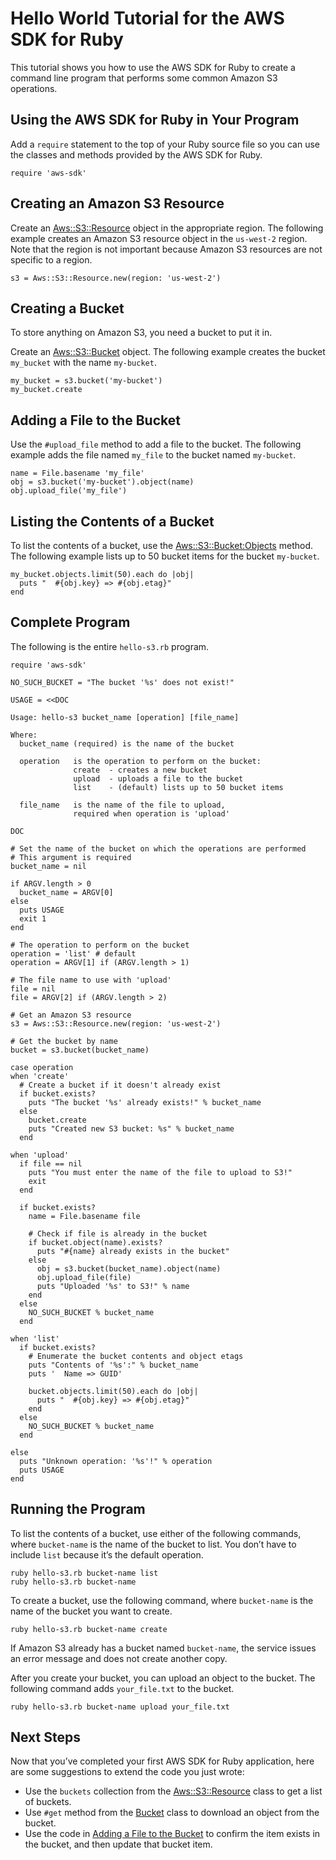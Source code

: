 # Hello World Tutorial for the AWS SDK for Ruby<a name="hello"></a>

This tutorial shows you how to use the AWS SDK for Ruby to create a command line program that performs some common Amazon S3 operations\.

## Using the AWS SDK for Ruby in Your Program<a name="aws-ruby-sdk-hello-world-require"></a>

Add a `require` statement to the top of your Ruby source file so you can use the classes and methods provided by the AWS SDK for Ruby\.

```
require 'aws-sdk'
```

## Creating an Amazon S3 Resource<a name="aws-ruby-sdk-hello-world-get-resource"></a>

Create an [Aws::S3::Resource](https://docs.aws.amazon.com/sdk-for-ruby/v3/api/Aws/S3/Resource.html) object in the appropriate region\. The following example creates an Amazon S3 resource object in the `us-west-2` region\. Note that the region is not important because Amazon S3 resources are not specific to a region\.

```
s3 = Aws::S3::Resource.new(region: 'us-west-2')
```

## Creating a Bucket<a name="aws-ruby-sdk-hello-world-create-bucket"></a>

To store anything on Amazon S3, you need a bucket to put it in\.

Create an [Aws::S3::Bucket](https://docs.aws.amazon.com/sdk-for-ruby/v3/api/Aws/S3/Bucket.html) object\. The following example creates the bucket `my_bucket` with the name `my-bucket`\.

```
my_bucket = s3.bucket('my-bucket')
my_bucket.create
```

## Adding a File to the Bucket<a name="aws-ruby-sdk-hello-world-add-to-bucket"></a>

Use the `#upload_file` method to add a file to the bucket\. The following example adds the file named `my_file` to the bucket named `my-bucket`\.

```
name = File.basename 'my_file'
obj = s3.bucket('my-bucket').object(name)
obj.upload_file('my_file')
```

## Listing the Contents of a Bucket<a name="aws-ruby-sdk-hello-world-list-bucket-contents"></a>

To list the contents of a bucket, use the [Aws::S3::Bucket:Objects](https://docs.aws.amazon.com/sdk-for-ruby/v3/api/Aws/S3/Bucket.html#objects-instance_method) method\. The following example lists up to 50 bucket items for the bucket `my-bucket`\.

```
my_bucket.objects.limit(50).each do |obj|
  puts "  #{obj.key} => #{obj.etag}"
end
```

## Complete Program<a name="aws-ruby-sdk-hello-world-listing"></a>

The following is the entire `hello-s3.rb` program\.

```
require 'aws-sdk'

NO_SUCH_BUCKET = "The bucket '%s' does not exist!"

USAGE = <<DOC

Usage: hello-s3 bucket_name [operation] [file_name]

Where:
  bucket_name (required) is the name of the bucket

  operation   is the operation to perform on the bucket:
              create  - creates a new bucket
              upload  - uploads a file to the bucket
              list    - (default) lists up to 50 bucket items

  file_name   is the name of the file to upload,
              required when operation is 'upload'

DOC

# Set the name of the bucket on which the operations are performed
# This argument is required
bucket_name = nil

if ARGV.length > 0
  bucket_name = ARGV[0]
else
  puts USAGE
  exit 1
end

# The operation to perform on the bucket
operation = 'list' # default
operation = ARGV[1] if (ARGV.length > 1)

# The file name to use with 'upload'
file = nil
file = ARGV[2] if (ARGV.length > 2)

# Get an Amazon S3 resource
s3 = Aws::S3::Resource.new(region: 'us-west-2')

# Get the bucket by name
bucket = s3.bucket(bucket_name)

case operation
when 'create'
  # Create a bucket if it doesn't already exist
  if bucket.exists?
    puts "The bucket '%s' already exists!" % bucket_name
  else
    bucket.create
    puts "Created new S3 bucket: %s" % bucket_name
  end

when 'upload'
  if file == nil
    puts "You must enter the name of the file to upload to S3!"
    exit
  end

  if bucket.exists?
    name = File.basename file

    # Check if file is already in the bucket
    if bucket.object(name).exists?
      puts "#{name} already exists in the bucket"
    else
      obj = s3.bucket(bucket_name).object(name)
      obj.upload_file(file)
      puts "Uploaded '%s' to S3!" % name
    end
  else
    NO_SUCH_BUCKET % bucket_name
  end

when 'list'
  if bucket.exists?
    # Enumerate the bucket contents and object etags
    puts "Contents of '%s':" % bucket_name
    puts '  Name => GUID'

    bucket.objects.limit(50).each do |obj|
      puts "  #{obj.key} => #{obj.etag}"
    end
  else
    NO_SUCH_BUCKET % bucket_name
  end

else
  puts "Unknown operation: '%s'!" % operation
  puts USAGE
end
```

## Running the Program<a name="aws-ruby-sdk-hello-world-running"></a>

To list the contents of a bucket, use either of the following commands, where `bucket-name` is the name of the bucket to list\. You don’t have to include `list` because it’s the default operation\.

```
ruby hello-s3.rb bucket-name list
ruby hello-s3.rb bucket-name
```

To create a bucket, use the following command, where `bucket-name` is the name of the bucket you want to create\.

```
ruby hello-s3.rb bucket-name create
```

If Amazon S3 already has a bucket named `bucket-name`, the service issues an error message and does not create another copy\.

After you create your bucket, you can upload an object to the bucket\. The following command adds `your_file.txt` to the bucket\.

```
ruby hello-s3.rb bucket-name upload your_file.txt
```

## Next Steps<a name="aws-ruby-sdk-hello-world-next-steps"></a>

Now that you’ve completed your first AWS SDK for Ruby application, here are some suggestions to extend the code you just wrote:
+ Use the `buckets` collection from the [Aws::S3::Resource](https://docs.aws.amazon.com/sdk-for-ruby/v3/api/Aws/S3/Resource.html) class to get a list of buckets\.
+ Use `#get` method from the [Bucket](https://docs.aws.amazon.com/sdk-for-ruby/v3/api/Aws/S3/Bucket.html) class to download an object from the bucket\.
+ Use the code in [Adding a File to the Bucket](#aws-ruby-sdk-hello-world-add-to-bucket) to confirm the item exists in the bucket, and then update that bucket item\.